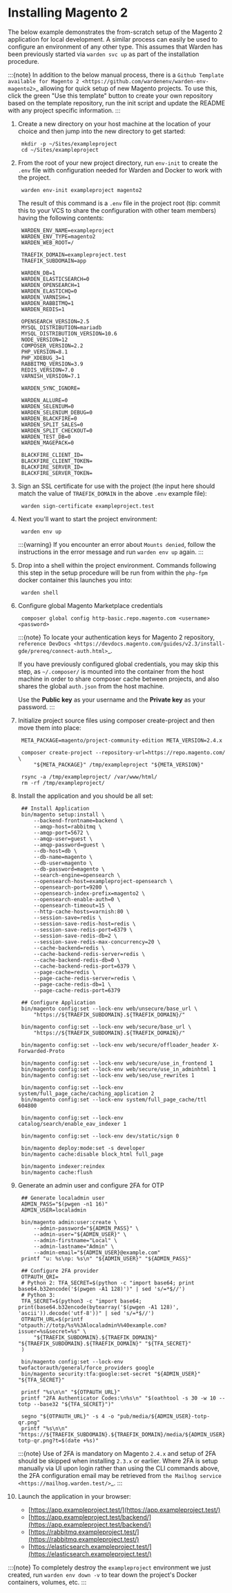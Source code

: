 # Installing Magento 2

The below example demonstrates the from-scratch setup of the Magento 2 application for local development. A similar process can easily be used to configure an environment of any other type. This assumes that Warden has been previously started via `warden svc up` as part of the installation procedure.

:::{note}
In addition to the below manual process, there is a `Github Template available for Magento 2 <https://github.com/wardenenv/warden-env-magento2>`_ allowing for quick setup of new Magento projects. To use this, click the green "Use this template" button to create your own repository based on the template repository, run the init script and update the README with any project specific information.
:::

1. Create a new directory on your host machine at the location of your choice and then jump into the new directory to get started:

        mkdir -p ~/Sites/exampleproject
        cd ~/Sites/exampleproject

2. From the root of your new project directory, run `env-init` to create the `.env` file with configuration needed for Warden and Docker to work with the project.

        warden env-init exampleproject magento2

    The result of this command is a `.env` file in the project root (tip: commit this to your VCS to share the configuration with other team members) having the following contents:

        WARDEN_ENV_NAME=exampleproject
        WARDEN_ENV_TYPE=magento2
        WARDEN_WEB_ROOT=/

        TRAEFIK_DOMAIN=exampleproject.test
        TRAEFIK_SUBDOMAIN=app

        WARDEN_DB=1
        WARDEN_ELASTICSEARCH=0
        WARDEN_OPENSEARCH=1
        WARDEN_ELASTICHQ=0
        WARDEN_VARNISH=1
        WARDEN_RABBITMQ=1
        WARDEN_REDIS=1

        OPENSEARCH_VERSION=2.5
        MYSQL_DISTRIBUTION=mariadb
        MYSQL_DISTRIBUTION_VERSION=10.6
        NODE_VERSION=12
        COMPOSER_VERSION=2.2
        PHP_VERSION=8.1
        PHP_XDEBUG_3=1
        RABBITMQ_VERSION=3.9
        REDIS_VERSION=7.0
        VARNISH_VERSION=7.1

        WARDEN_SYNC_IGNORE=

        WARDEN_ALLURE=0
        WARDEN_SELENIUM=0
        WARDEN_SELENIUM_DEBUG=0
        WARDEN_BLACKFIRE=0
        WARDEN_SPLIT_SALES=0
        WARDEN_SPLIT_CHECKOUT=0
        WARDEN_TEST_DB=0
        WARDEN_MAGEPACK=0

        BLACKFIRE_CLIENT_ID=
        BLACKFIRE_CLIENT_TOKEN=
        BLACKFIRE_SERVER_ID=
        BLACKFIRE_SERVER_TOKEN=

3. Sign an SSL certificate for use with the project (the input here should match the value of `TRAEFIK_DOMAIN` in the above `.env` example file):

        warden sign-certificate exampleproject.test

4. Next you'll want to start the project environment:

        warden env up

    :::{warning}
    If you encounter an error about ``Mounts denied``, follow the instructions in the error message and run ``warden env up`` again.
    :::

5. Drop into a shell within the project environment. Commands following this step in the setup procedure will be run from within the `php-fpm` docker container this launches you into:

        warden shell

6. Configure global Magento Marketplace credentials

        composer global config http-basic.repo.magento.com <username> <password>

    :::{note}
    To locate your authentication keys for Magento 2 repository, `reference DevDocs <https://devdocs.magento.com/guides/v2.3/install-gde/prereq/connect-auth.html>`_.

    If you have previously configured global credentials, you may skip this step, as ``~/.composer/`` is mounted into the container from the host machine in order to share composer cache between projects, and also shares the global ``auth.json`` from the host machine.

    Use the **Public key** as your username and the **Private key** as your password.
    :::

7. Initialize project source files using composer create-project and then move them into place:

        META_PACKAGE=magento/project-community-edition META_VERSION=2.4.x

        composer create-project --repository-url=https://repo.magento.com/ \
            "${META_PACKAGE}" /tmp/exampleproject "${META_VERSION}"

        rsync -a /tmp/exampleproject/ /var/www/html/
        rm -rf /tmp/exampleproject/

8. Install the application and you should be all set:

        ## Install Application
        bin/magento setup:install \
            --backend-frontname=backend \
            --amqp-host=rabbitmq \
            --amqp-port=5672 \
            --amqp-user=guest \
            --amqp-password=guest \
            --db-host=db \
            --db-name=magento \
            --db-user=magento \
            --db-password=magento \
            --search-engine=opensearch \
            --opensearch-host=exampleproject-opensearch \
            --opensearch-port=9200 \
            --opensearch-index-prefix=magento2 \
            --opensearch-enable-auth=0 \
            --opensearch-timeout=15 \
            --http-cache-hosts=varnish:80 \
            --session-save=redis \
            --session-save-redis-host=redis \
            --session-save-redis-port=6379 \
            --session-save-redis-db=2 \
            --session-save-redis-max-concurrency=20 \
            --cache-backend=redis \
            --cache-backend-redis-server=redis \
            --cache-backend-redis-db=0 \
            --cache-backend-redis-port=6379 \
            --page-cache=redis \
            --page-cache-redis-server=redis \
            --page-cache-redis-db=1 \
            --page-cache-redis-port=6379

        ## Configure Application
        bin/magento config:set --lock-env web/unsecure/base_url \
            "https://${TRAEFIK_SUBDOMAIN}.${TRAEFIK_DOMAIN}/"

        bin/magento config:set --lock-env web/secure/base_url \
            "https://${TRAEFIK_SUBDOMAIN}.${TRAEFIK_DOMAIN}/"

        bin/magento config:set --lock-env web/secure/offloader_header X-Forwarded-Proto

        bin/magento config:set --lock-env web/secure/use_in_frontend 1
        bin/magento config:set --lock-env web/secure/use_in_adminhtml 1
        bin/magento config:set --lock-env web/seo/use_rewrites 1

        bin/magento config:set --lock-env system/full_page_cache/caching_application 2
        bin/magento config:set --lock-env system/full_page_cache/ttl 604800

        bin/magento config:set --lock-env catalog/search/enable_eav_indexer 1

        bin/magento config:set --lock-env dev/static/sign 0

        bin/magento deploy:mode:set -s developer
        bin/magento cache:disable block_html full_page

        bin/magento indexer:reindex
        bin/magento cache:flush

10. Generate an admin user and configure 2FA for OTP

         ## Generate localadmin user
         ADMIN_PASS="$(pwgen -n1 16)"
         ADMIN_USER=localadmin

         bin/magento admin:user:create \
             --admin-password="${ADMIN_PASS}" \
             --admin-user="${ADMIN_USER}" \
             --admin-firstname="Local" \
             --admin-lastname="Admin" \
             --admin-email="${ADMIN_USER}@example.com"
         printf "u: %s\np: %s\n" "${ADMIN_USER}" "${ADMIN_PASS}"

         ## Configure 2FA provider
         OTPAUTH_QRI=
         # Python 2: TFA_SECRET=$(python -c "import base64; print base64.b32encode('$(pwgen -A1 128)')" | sed 's/=*$//')
         # Python 3:
         TFA_SECRET=$(python3 -c "import base64; print(base64.b32encode(bytearray('$(pwgen -A1 128)', 'ascii')).decode('utf-8'))" | sed 's/=*$//')
         OTPAUTH_URL=$(printf "otpauth://totp/%s%%3Alocaladmin%%40example.com?issuer=%s&secret=%s" \
             "${TRAEFIK_SUBDOMAIN}.${TRAEFIK_DOMAIN}" "${TRAEFIK_SUBDOMAIN}.${TRAEFIK_DOMAIN}" "${TFA_SECRET}"
         )

         bin/magento config:set --lock-env twofactorauth/general/force_providers google
         bin/magento security:tfa:google:set-secret "${ADMIN_USER}" "${TFA_SECRET}"

         printf "%s\n\n" "${OTPAUTH_URL}"
         printf "2FA Authenticator Codes:\n%s\n" "$(oathtool -s 30 -w 10 --totp --base32 "${TFA_SECRET}")"

         segno "${OTPAUTH_URL}" -s 4 -o "pub/media/${ADMIN_USER}-totp-qr.png"
         printf "%s\n\n" "https://${TRAEFIK_SUBDOMAIN}.${TRAEFIK_DOMAIN}/media/${ADMIN_USER}-totp-qr.png?t=$(date +%s)"

     :::{note}
     Use of 2FA is mandatory on Magento ``2.4.x`` and setup of 2FA should be skipped when installing ``2.3.x`` or earlier. Where 2FA is setup manually via UI upon login rather than using the CLI commands above, the 2FA configuration email may be retrieved from `the Mailhog service <https://mailhog.warden.test/>`_.
     :::

11. Launch the application in your browser:

    - [https://app.exampleproject.test/](https://app.exampleproject.test/)
    - [https://app.exampleproject.test/backend/](https://app.exampleproject.test/backend/)
    - [https://rabbitmq.exampleproject.test/](https://rabbitmq.exampleproject.test/)
    - [https://elasticsearch.exampleproject.test/](https://elasticsearch.exampleproject.test/)

:::{note}
To completely destroy the ``exampleproject`` environment we just created, run ``warden env down -v`` to tear down the project's Docker containers, volumes, etc.
:::
